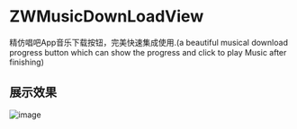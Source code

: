 # ZWMusicDownLoadView
精仿唱吧App音乐下载按钮，完美快速集成使用.(a beautiful musical download progress button which can show the progress  and click to play Music after finishing)
## 展示效果
![image](https://github.com/liunianhuaguoyanxi/ZWMusicDownLoadView/blob/master/GIF/showMusic.gif)
